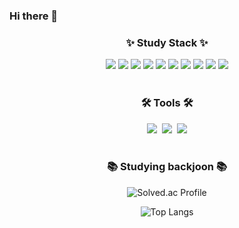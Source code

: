 ### Hi there 👋
<h3 align="center">✨ Study Stack ✨</h3>
  
<div align="center">
<img src="https://img.shields.io/badge/react-20232a.svg?style=for-the-badge&logo=react&logoColor=61DAFB" />
<img flex src="https://img.shields.io/badge/vuejs-%2335495e.svg?style=for-the-badge&logo=vuedotjs&logoColor=%234FC08D" />
<img flex src="https://img.shields.io/badge/mysql-4479A1.svg?style=for-the-badge&logo=mysql&logoColor=white" />
<img flex src="https://img.shields.io/badge/MongoDB-%234ea94b.svg?style=for-the-badge&logo=mongodb&logoColor=white" />
<img flex src="https://img.shields.io/badge/postgres-%23316192.svg?style=for-the-badge&logo=postgresql&logoColor=white" />
<img flex src="https://img.shields.io/badge/tailwindcss-%2338B2AC.svg?style=for-the-badge&logo=tailwind-css&logoColor=white" />  
<img flex src="https://img.shields.io/badge/spring-%236DB33F.svg?style=for-the-badge&logo=spring&logoColor=white" />  
<img src="https://img.shields.io/badge/javascript-F7DF1E.svg?style=for-the-badge&logo=javascript&logoColor=20232a" />
<img src="https://img.shields.io/badge/html5-E34F26.svg?style=for-the-badge&logo=html5&logoColor=white" />
<img src="https://img.shields.io/badge/css3-1572B6.svg?style=for-the-badge&logo=css3&logoColor=white" />

</div>
<br>
<h3 align="center">🛠 Tools 🛠</h3>
<div align="center">
  <img src="https://img.shields.io/badge/github-181717.svg?style=for-the-badge&logo=github&logoColor=white" />&nbsp
  <img src="https://img.shields.io/badge/Notion-F3F3F3.svg?style=for-the-badge&logo=notion&logoColor=black" />&nbsp
  <img src="https://img.shields.io/badge/VSCode-2C2C32.svg?style=for-the-badge&logo=visual-studio-code&logoColor=22ABF3" />
</div>
<br>
<div align="center">
  <h3 align="center">📚 Studying backjoon 📚</h3>

![Solved.ac Profile](http://mazassumnida.wtf/api/generate_badge?boj=qwero55)

![Top Langs](https://github-readme-stats.vercel.app/api/top-langs/?username=jaeyoon00&layout=compact&theme=highcontrast)
</div>

<!--레이아웃 : Demo(기본 값), compact
스타일 옵션: dark, radical, merko, gruvbox, tokyonight, onedark, cobalt, synthwave, highcontrast, dracula

**jaeyoon00/jaeyoon00** is a ✨ _special_ ✨ repository because its `README.md` (this file) appears on your GitHub profile.

Here are some ideas to get you started:

- 🔭 I’m currently working on ...
- 🌱 I’m currently learning ...
- 👯 I’m looking to collaborate on ...
- 🤔 I’m looking for help with ...
- 💬 Ask me about ...
- 📫 How to reach me: ...
- 😄 Pronouns: ...
- ⚡ Fun fact: ...
-->
